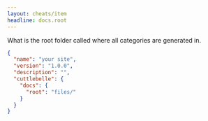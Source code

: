 ```yaml
---
layout: cheats/item
headline: docs.root
---
```


What is the root folder called where all categories are generated in.

```json
{
  "name": "your site",
  "version": "1.0.0",
  "description": "",
  "cuttlebelle": {
    "docs": {
      "root": "files/"
    }
  }
}
```
